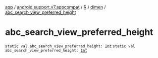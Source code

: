 [app](../../../index.md) / [android.support.v7.appcompat](../../index.md) / [R](../index.md) / [dimen](index.md) / [abc_search_view_preferred_height](.)

# abc_search_view_preferred_height

`static val abc_search_view_preferred_height: `[`Int`](https://kotlinlang.org/api/latest/jvm/stdlib/kotlin/-int/index.html)
`static val abc_search_view_preferred_height: `[`Int`](https://kotlinlang.org/api/latest/jvm/stdlib/kotlin/-int/index.html)
